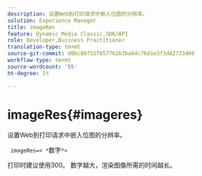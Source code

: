 ```yaml
---
description: 设置Web到打印请求中嵌入位图的分辨率。
solution: Experience Manager
title: imageRes
feature: Dynamic Media Classic,SDK/API
role: Developer,Business Practitioner
translation-type: tm+mt
source-git-commit: d0bc88f55f857762b3bab4c76d1e3f3dd2733d60
workflow-type: tm+mt
source-wordcount: '55'
ht-degree: 1%

---
```



# imageRes{#imageres}

设置Web到打印请求中嵌入位图的分辨率。

` imageRes=< *`数字`*>`

打印时建议使用300。 数字越大，渲染图像所需的时间越长。
